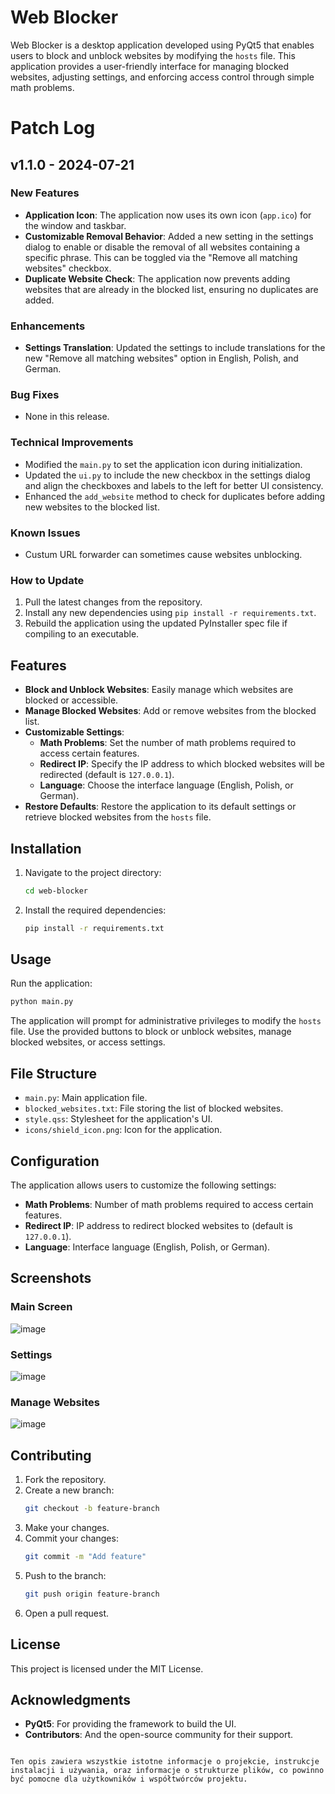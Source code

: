 # Web Blocker

Web Blocker is a desktop application developed using PyQt5 that enables users to block and unblock websites by modifying the `hosts` file. This application provides a user-friendly interface for managing blocked websites, adjusting settings, and enforcing access control through simple math problems.

# Patch Log

## v1.1.0 - 2024-07-21

### New Features
- **Application Icon**: The application now uses its own icon (`app.ico`) for the window and taskbar.
- **Customizable Removal Behavior**: Added a new setting in the settings dialog to enable or disable the removal of all websites containing a specific phrase. This can be toggled via the "Remove all matching websites" checkbox.
- **Duplicate Website Check**: The application now prevents adding websites that are already in the blocked list, ensuring no duplicates are added.

### Enhancements
- **Settings Translation**: Updated the settings to include translations for the new "Remove all matching websites" option in English, Polish, and German.

### Bug Fixes
- None in this release.

### Technical Improvements
- Modified the `main.py` to set the application icon during initialization.
- Updated the `ui.py` to include the new checkbox in the settings dialog and align the checkboxes and labels to the left for better UI consistency.
- Enhanced the `add_website` method to check for duplicates before adding new websites to the blocked list.

### Known Issues
- Custum URL forwarder can sometimes cause websites unblocking.

### How to Update
1. Pull the latest changes from the repository.
2. Install any new dependencies using `pip install -r requirements.txt`.
3. Rebuild the application using the updated PyInstaller spec file if compiling to an executable.

## Features

- **Block and Unblock Websites**: Easily manage which websites are blocked or accessible.
- **Manage Blocked Websites**: Add or remove websites from the blocked list.
- **Customizable Settings**:
  - **Math Problems**: Set the number of math problems required to access certain features.
  - **Redirect IP**: Specify the IP address to which blocked websites will be redirected (default is `127.0.0.1`).
  - **Language**: Choose the interface language (English, Polish, or German).
- **Restore Defaults**: Restore the application to its default settings or retrieve blocked websites from the `hosts` file.

## Installation

1. Navigate to the project directory:
   ```sh
   cd web-blocker
   ```

2. Install the required dependencies:
   ```sh
   pip install -r requirements.txt
   ```

## Usage

Run the application:
```sh
python main.py
```

The application will prompt for administrative privileges to modify the `hosts` file. Use the provided buttons to block or unblock websites, manage blocked websites, or access settings.

## File Structure

- `main.py`: Main application file.
- `blocked_websites.txt`: File storing the list of blocked websites.
- `style.qss`: Stylesheet for the application's UI.
- `icons/shield_icon.png`: Icon for the application.

## Configuration

The application allows users to customize the following settings:

- **Math Problems**: Number of math problems required to access certain features.
- **Redirect IP**: IP address to redirect blocked websites to (default is `127.0.0.1`).
- **Language**: Interface language (English, Polish, or German).

## Screenshots

### Main Screen
![image](https://github.com/user-attachments/assets/238528bb-f991-45fa-8848-32bad498a02f)

### Settings
![image](https://github.com/user-attachments/assets/0d8b80a0-37ec-4777-88b5-dcf6447c83a2)

### Manage Websites
![image](https://github.com/user-attachments/assets/b21cba48-6a2b-49ba-82ce-814e3845b988)

## Contributing

1. Fork the repository.
2. Create a new branch:
   ```sh
   git checkout -b feature-branch
   ```
3. Make your changes.
4. Commit your changes:
   ```sh
   git commit -m "Add feature"
   ```
5. Push to the branch:
   ```sh
   git push origin feature-branch
   ```
6. Open a pull request.

## License

This project is licensed under the MIT License.

## Acknowledgments

- **PyQt5**: For providing the framework to build the UI.
- **Contributors**: And the open-source community for their support.
```

Ten opis zawiera wszystkie istotne informacje o projekcie, instrukcje instalacji i używania, oraz informacje o strukturze plików, co powinno być pomocne dla użytkowników i współtwórców projektu.
